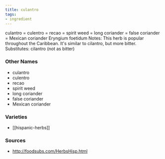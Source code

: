 ```yaml
---
title: culantro
tags:
- ingredient
---
```

culantro = culentro = recao = spirit weed = long coriander = false coriander = Mexican coriander Eryngium foetidum Notes: This herb is popular throughout the Caribbean. It's similar to cilantro, but more bitter. Substitutes: cilantro (not as bitter)

### Other Names

* culantro
* culentro
* recao
* spirit weed
* long coriander
* false coriander
* Mexican coriander

### Varieties

* [[hispanic-herbs]]

### Sources
* http://foodsubs.com/HerbsHisp.html

